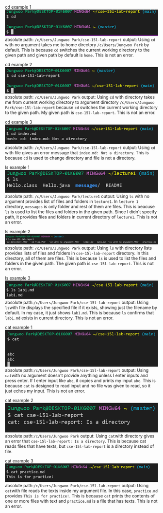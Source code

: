 cd example 1
![Image](lab1_images/cd_with_no_argument.PNG)
absolute path: `/c/Users/Jungwoo Park/cse-15l-lab-report`
output: Using `cd` with no argument takes me to home directory `/c/Users/Jungwoo Park` by default.
This is because `cd` switches the current working directory to the given path and given path by default is `home`.
This is not an error.

cd example 2
![Image](lab1_images/cd_directory.PNG)
absolute path: `/c/Users/Jungwoo Park`
output: Using `cd` with directory takes me from current working directory to argument directory `/c/Users/Jungwoo Park/cse-15l-lab-report` because `cd` switches the current working directory to the given path. My given path is `cse-15l-lab-report`. 
This is not an error.

cd example 3
![Image](lab1_images/cd_file.PNG)
absolute path: `/c/Users/Jungwoo Park/cse-15l-lab-report`
output: Using `cd` with file gives an error message that `index.md: Not a directory`. 
This is because `cd` is used to change directory and file is not a directory.

ls example 1
![Image](lab1_images/ls_with_no_argument.PNG)
absolute path: `/c/Users/Jungwoo Park/lecture1`
output: Using `ls` with no argument provides list of files and folders in `lecture1`. In `lecture 1` directory,
`messages` is only folder and rest of them are files. This is beacuse `ls` is used to list the files and folders in the given path. Since I didn't specify path, it provides files and folders in current directory of `lecture1`.
This is not an error. 

ls example 2
![Image](lab1_images/ls_directory.PNG)
absolute path: `/c/Users/Jungwoo Park`
output: Using `ls` with directory lists provides lists of files and folders in `cse-15l-lab-report` directory.
In this directory, all of them are files. This is because `ls` is used to list the files and folders in the given path. The given path is `cse-15l-lab-report`. 
This is not an error.

ls example 3
![Image](lab1_images/ls_file.PNG)
absolute path:`/c/Users/Jungwoo Park/cse-15l-lab-report`
output: Using `ls`with file displays the specified file if it exists, showing just the filename by default. 
In my case, it just shows `lab1.md`. This is because `ls` confirms that `lab1.md` exists in current directory.
This is not an error.

cat example 1
![Image](lab1_images/cat_with_no_argument.PNG)
absolute path:`/c/Users/Jungwoo Park/cse-15l-lab-report`
output: Using `cat`with no argument doesn't provide anything unless I enter inputs and press enter. If I enter input like `abc`, it copies and prints my input `abc`. This is because `cat` is designed to read input and no file was given to read, so it just echos my input.
This is not an error.

cat example 2
![Image](lab1_images/cat_directory.PNG)
absolute path:`/c/Users/Jungwoo Park`
output: Using `cat`with directory gives an error that `cse-15l-lab-report: Is a directory`. 
This is because cat reads files that have texts, but `cse-15l-lab-report` is a directory instead of file.

cat example 3
![Image](lab1_images/cat_file.PNG)
absolute path:`/c/Users/Jungwoo Park/cse-15l-lab-report`
output: Using `cat`with file reads the texts inside my argument file. In this case,
`practice.md` provides `This is for practice!`. This is because `cat` prints the contents of one or more files with text and `practice.md` is a file that has texts.
This is not an error.


